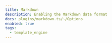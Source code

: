 ```yaml
---
title: Markdown
description: Enabling the Markdown data format
docs: plugins/markdown.ts/~/Options
enabled: true
tags:
  - template_engine
---
```

